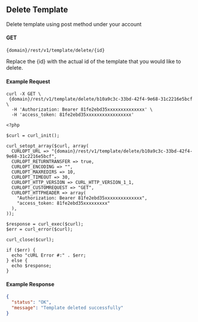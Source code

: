 ## Delete Template

Delete template using post method under your account

#### GET

```
{domain}/rest/v1/template/delete/{id}
```

Replace the {id} with the actual id of the template that you would like to delete.

#### Example Request

```
curl -X GET \
 {domain}/rest/v1/template/delete/b10a9c3c-33bd-42f4-9e68-31c2216e5bcf \
  -H 'Authorization: Bearer 81fe2ebd35xxxxxxxxxxxxxx' \
  -H 'access_token: 81fe2ebd35xxxxxxxxxxxxxxxxx'
```

```
<?php

$curl = curl_init();

curl_setopt_array($curl, array(
  CURLOPT_URL => "{domain}/rest/v1/template/delete/b10a9c3c-33bd-42f4-9e68-31c2216e5bcf",
  CURLOPT_RETURNTRANSFER => true,
  CURLOPT_ENCODING => "",
  CURLOPT_MAXREDIRS => 10,
  CURLOPT_TIMEOUT => 30,
  CURLOPT_HTTP_VERSION => CURL_HTTP_VERSION_1_1,
  CURLOPT_CUSTOMREQUEST => "GET",
  CURLOPT_HTTPHEADER => array(
    "Authorization: Bearer 81fe2ebd35xxxxxxxxxxxxxx",
    "access_token: 81fe2ebd35xxxxxxxxx"
  ),
));

$response = curl_exec($curl);
$err = curl_error($curl);

curl_close($curl);

if ($err) {
  echo "cURL Error #:" . $err;
} else {
  echo $response;
}
```

#### Example Response

```json
{
  "status": "OK",
  "message": "Template deleted successfully"
}
```
